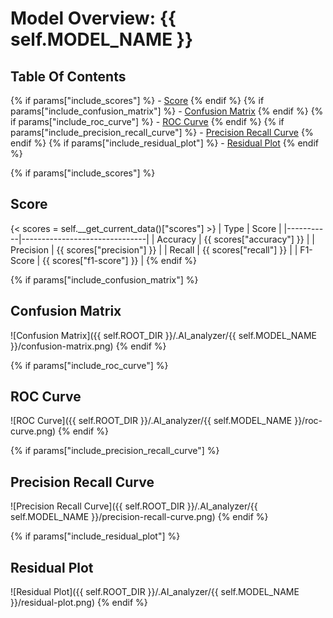 # Model Overview: {{ self.MODEL_NAME }}
## Table Of Contents
{% if params["include_scores"] %} - [Score](##Score) {% endif %}
{% if params["include_confusion_matrix"] %} - [Confusion Matrix](##Confusion-Matrix) {% endif %}
{% if params["include_roc_curve"] %} - [ROC Curve](##ROC-Curve) {% endif %}
{% if params["include_precision_recall_curve"] %} - [Precision Recall Curve](##Precision-Recall-Curve) {% endif %}
{% if params["include_residual_plot"] %} - [Residual Plot](##Residual-Plot) {% endif %}

{% if params["include_scores"] %}
## Score
{< scores = self.__get_current_data()["scores"] >}
| Type      | Score                         |
|-----------|-------------------------------|
| Accuracy  |  {{ scores["accuracy"]  }}    |
| Precision |  {{ scores["precision"] }}    |
| Recall    |  {{ scores["recall"]    }}    |
| F1-Score  |  {{ scores["f1-score"]  }}    |
{% endif %}

{% if params["include_confusion_matrix"] %}
## Confusion Matrix
![Confusion Matrix]({{ self.ROOT_DIR }}/.AI_analyzer/{{ self.MODEL_NAME }}/confusion-matrix.png)
{% endif %}

{% if params["include_roc_curve"] %}
## ROC Curve
![ROC Curve]({{ self.ROOT_DIR }}/.AI_analyzer/{{ self.MODEL_NAME }}/roc-curve.png)
{% endif %}

{% if params["include_precision_recall_curve"] %}
## Precision Recall Curve
![Precision Recall Curve]({{ self.ROOT_DIR }}/.AI_analyzer/{{ self.MODEL_NAME }}/precision-recall-curve.png)
{% endif %}

{% if params["include_residual_plot"] %}
## Residual Plot
![Residual Plot]({{ self.ROOT_DIR }}/.AI_analyzer/{{ self.MODEL_NAME }}/residual-plot.png)
{% endif %}
